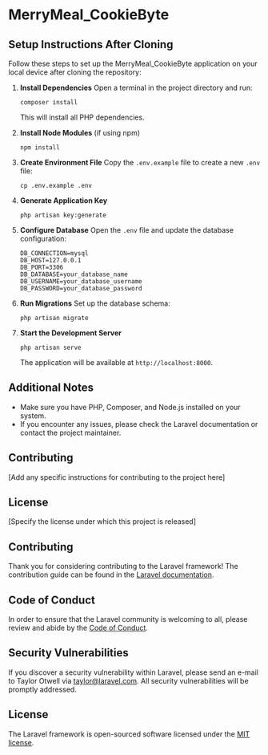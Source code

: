 # MerryMeal_CookieByte

## Setup Instructions After Cloning

Follow these steps to set up the MerryMeal_CookieByte application on your local device after cloning the repository:

1. **Install Dependencies**
   Open a terminal in the project directory and run:
   ```
   composer install
   ```
   This will install all PHP dependencies.

2. **Install Node Modules** (if using npm)
   ```
   npm install
   ```

3. **Create Environment File**
   Copy the `.env.example` file to create a new `.env` file:
   ```
   cp .env.example .env
   ```

4. **Generate Application Key**
   ```
   php artisan key:generate
   ```

5. **Configure Database**
   Open the `.env` file and update the database configuration:
   ```
   DB_CONNECTION=mysql
   DB_HOST=127.0.0.1
   DB_PORT=3306
   DB_DATABASE=your_database_name
   DB_USERNAME=your_database_username
   DB_PASSWORD=your_database_password
   ```

6. **Run Migrations**
   Set up the database schema:
   ```
   php artisan migrate
   ```

7. **Start the Development Server**
   ```
   php artisan serve
   ```
   The application will be available at `http://localhost:8000`.



## Additional Notes
- Make sure you have PHP, Composer, and Node.js installed on your system.
- If you encounter any issues, please check the Laravel documentation or contact the project maintainer.

## Contributing
[Add any specific instructions for contributing to the project here]

## License
[Specify the license under which this project is released]

## Contributing

Thank you for considering contributing to the Laravel framework! The contribution guide can be found in the [Laravel documentation](https://laravel.com/docs/contributions).

## Code of Conduct

In order to ensure that the Laravel community is welcoming to all, please review and abide by the [Code of Conduct](https://laravel.com/docs/contributions#code-of-conduct).

## Security Vulnerabilities

If you discover a security vulnerability within Laravel, please send an e-mail to Taylor Otwell via [taylor@laravel.com](mailto:taylor@laravel.com). All security vulnerabilities will be promptly addressed.

## License

The Laravel framework is open-sourced software licensed under the [MIT license](https://opensource.org/licenses/MIT).
